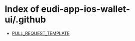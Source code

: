 # Index of eudi-app-ios-wallet-ui/.github

- [PULL_REQUEST_TEMPLATE](/eudi-app-ios-wallet-ui/.github/PULL_REQUEST_TEMPLATE/)